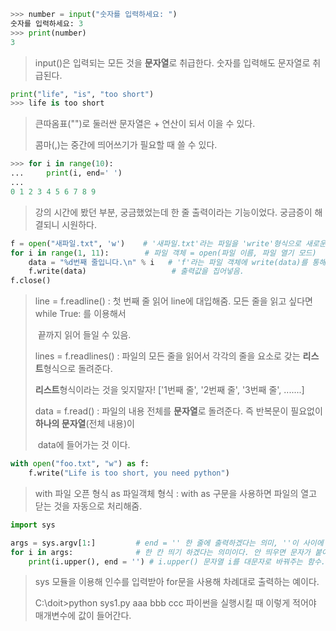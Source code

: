 ```python
>>> number = input("숫자를 입력하세요: ")
숫자를 입력하세요: 3
>>> print(number)
3
```

> input()은 입력되는 모든 것을 **문자열**로 취급한다. 숫자를 입력해도 문자열로 취급된다. 

```python
print("life", "is", "too short")
>>> life is too short
```

> 큰따옴표("")로 둘러싼 문자열은 + 연산이 되서 이을 수 있다. 
>
> 콤마(,)는 중간에 띄어쓰기가 필요할 때 쓸 수 있다. 

```python
>>> for i in range(10):
...     print(i, end=' ')
...
0 1 2 3 4 5 6 7 8 9
```

> 강의 시간에 봤던 부분, 궁금했었는데 한 줄 출력이라는 기능이었다. 궁금증이 해결되니 시원하다.

```python
f = open("새파일.txt", 'w')	# '새파일.txt'라는 파일을 'write'형식으로 새로운 파일을 생성함.
for i in range(1, 11):		  # 파일 객체 = open(파일 이름, 파일 열기 모드)
    data = "%d번째 줄입니다.\n" % i	# 'f'라는 파일 객체에 write(data)를 통해 'data'라는
    f.write(data)					# 출력값을 집어넣음.
f.close()
```

> line = f.readline() : 첫 번째 줄 읽어 line에 대입해줌. 모든 줄을 읽고 싶다면 while True: 를 이용해서
>
> ​								끝까지 읽어 들일 수 있음.
>
> lines = f.readlines() : 파일의 모든 줄을 읽어서 각각의 줄을 요소로 갖는 **리스트**형식으로 돌려준다.
>
> **리스트**형식이라는 것을 잊지말자! ['1번째 줄', '2번째 줄', '3번째 줄', .......]
>
> data = f.read() : 파일의 내용 전체를 **문자열**로 돌려준다. 즉 반복문이 필요없이 **하나의 문자열**(전체 내용)이
>
> ​							data에 들어가는 것 이다.

```python
with open("foo.txt", "w") as f:
	f.write("Life is too short, you need python")
```

> with 파일 오픈 형식 as 파일객체 형식 : with as 구문을 사용하면 파일의 열고 닫는 것을 자동으로 처리해줌.

```python
import sys

args = sys.argv[1:]			# end = '' 한 줄에 출력하겠다는 의미, ''이 사이에 공백이 존재하면
for i in args:				# 한 칸 띄기 하겠다는 의미이다. 안 띄우면 문자가 붙어 있을 거다.
    print(i.upper(), end = '') # i.upper() 문자열 i를 대문자로 바꿔주는 함수.
```

> sys 모듈을 이용해 인수를 입력받아 for문을 사용해 차례대로 출력하는 예이다.
>
> C:\doit>python sys1.py aaa bbb ccc 파이썬을 실행시킬 때 이렇게 적어야 매개변수에 값이 들어간다.
